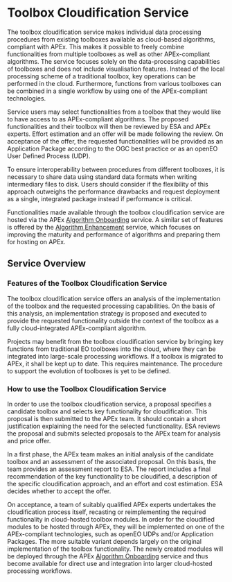 # Toolbox Cloudification Service

The toolbox cloudification service makes individual data processing procedures from existing toolboxes available as
cloud-based algorithms, compliant with APEx. This makes it possible to freely combine functionalities from multiple toolboxes as well as other APEx-compliant algorithms. The service focuses solely on the data-processing capabilities of toolboxes and does not include visualisation features.
Instead of the local processing scheme of a traditional toolbox, key operations can be performed in the
cloud. Furthermore, functions from various toolboxes can be combined in a single workflow by using one of the APEx-compliant technologies.

Service users may select functionalities from a toolbox that they would like to have access to as APEx-compliant
algorithms. The proposed functionalities and their toolbox will then be reviewed by ESA and APEx experts. Effort
estimation and an offer will be made following the review. On acceptance of the offer, the requested functionalities
will be provided as an Application Package according to the OGC best practice or as an openEO User Defined Process (UDP).

To ensure interoperability between procedures from different toolboxes, it is necessary to share data using standard
data formats when writing intermediary files to disk. Users should consider if the flexibility of this approach outweighs
the performance drawbacks and request deployment as a single, integrated package instead if performance is critical.

Functionalities made available through the toolbox cloudification service are hosted via the
APEx [Algorithm Onboarding](./onboarding.md) service. A similar set of features is offered by
the [Algorithm Enhancement](./enhancement.md) service, which focuses on improving the maturity and performance of algorithms
and preparing them for hosting on APEx.

## Service Overview

### Features of the Toolbox Cloudification Service

The toolbox cloudification service offers an analysis of the implementation of the toolbox and the requested processing
capabilities. On the basis of this analysis, an implementation strategy is proposed and executed to provide the requested
functionality outside the context of the toolbox as a fully cloud-integrated APEx-compliant algorithm.

Projects may benefit from the toolbox cloudification service by bringing key functions from traditional EO
toolboxes into the cloud, where they can be integrated into large-scale processing workflows.
If a toolbox is migrated to APEx, it shall be kept up to date. This requires maintenance.
The procedure to support the evolution of toolboxes is yet to be defined.

### How to use the Toolbox Cloudification Service

In order to use the toolbox cloudification service, a proposal specifies a candidate toolbox and selects key
functionality for cloudification. This proposal is then submitted to the APEx team. It should contain a short
justification explaining the need for the selected functionality. ESA reviews the proposal and submits selected
proposals to the APEx team for analysis and price offer.

In a first phase, the APEx team makes an initial analysis of the candidate toolbox and an assessment of the associated
proposal. On this basis, the team provides an assessment report to ESA. The report includes a final recommendation of
the key functionality to be cloudified, a description of the specific cloudification approach, and an effort and cost
estimation. ESA decides whether to accept the offer.

On acceptance, a team of suitably qualified APEx experts undertakes the cloudification process itself, recasting or
reimplementing the required functionality in cloud-hosted toolbox modules. In order for the cloudified modules to be
hosted through APEx, they will be implemented on one of the APEx-compliant technologies, such as openEO UDPs and/or
Application Packages. The more suitable variant depends largely on the original implementation of the toolbox
functionality. The newly created modules will be deployed through the APEx [Algorithm Onboarding](./onboarding.md) service and
thus become available for direct use and integration into larger cloud-hosted processing workflows.
